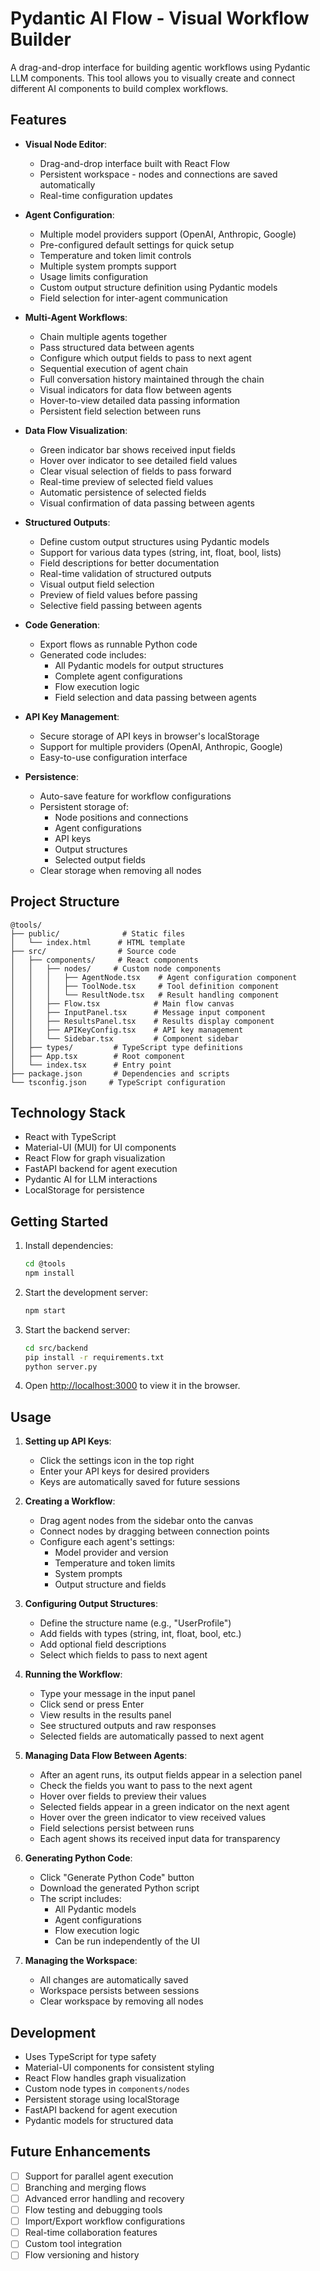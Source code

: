 # Pydantic AI Flow - Visual Workflow Builder

A drag-and-drop interface for building agentic workflows using Pydantic LLM components. This tool allows you to visually create and connect different AI components to build complex workflows.

## Features

- **Visual Node Editor**: 
  - Drag-and-drop interface built with React Flow
  - Persistent workspace - nodes and connections are saved automatically
  - Real-time configuration updates

- **Agent Configuration**:
  - Multiple model providers support (OpenAI, Anthropic, Google)
  - Pre-configured default settings for quick setup
  - Temperature and token limit controls
  - Multiple system prompts support
  - Usage limits configuration
  - Custom output structure definition using Pydantic models
  - Field selection for inter-agent communication

- **Multi-Agent Workflows**:
  - Chain multiple agents together
  - Pass structured data between agents
  - Configure which output fields to pass to next agent
  - Sequential execution of agent chain
  - Full conversation history maintained through the chain
  - Visual indicators for data flow between agents
  - Hover-to-view detailed data passing information
  - Persistent field selection between runs

- **Data Flow Visualization**:
  - Green indicator bar shows received input fields
  - Hover over indicator to see detailed field values
  - Clear visual selection of fields to pass forward
  - Real-time preview of selected field values
  - Automatic persistence of selected fields
  - Visual confirmation of data passing between agents

- **Structured Outputs**:
  - Define custom output structures using Pydantic models
  - Support for various data types (string, int, float, bool, lists)
  - Field descriptions for better documentation
  - Real-time validation of structured outputs
  - Visual output field selection
  - Preview of field values before passing
  - Selective field passing between agents

- **Code Generation**:
  - Export flows as runnable Python code
  - Generated code includes:
    - All Pydantic models for output structures
    - Complete agent configurations
    - Flow execution logic
    - Field selection and data passing between agents

- **API Key Management**:
  - Secure storage of API keys in browser's localStorage
  - Support for multiple providers (OpenAI, Anthropic, Google)
  - Easy-to-use configuration interface

- **Persistence**:
  - Auto-save feature for workflow configurations
  - Persistent storage of:
    - Node positions and connections
    - Agent configurations
    - API keys
    - Output structures
    - Selected output fields
  - Clear storage when removing all nodes

## Project Structure

```
@tools/
├── public/              # Static files
│   └── index.html      # HTML template
├── src/                # Source code
│   ├── components/     # React components
│   │   ├── nodes/     # Custom node components
│   │   │   ├── AgentNode.tsx    # Agent configuration component
│   │   │   ├── ToolNode.tsx     # Tool definition component
│   │   │   └── ResultNode.tsx   # Result handling component
│   │   ├── Flow.tsx            # Main flow canvas
│   │   ├── InputPanel.tsx      # Message input component
│   │   ├── ResultsPanel.tsx    # Results display component
│   │   ├── APIKeyConfig.tsx    # API key management
│   │   └── Sidebar.tsx         # Component sidebar
│   ├── types/         # TypeScript type definitions
│   ├── App.tsx        # Root component
│   └── index.tsx      # Entry point
├── package.json       # Dependencies and scripts
└── tsconfig.json     # TypeScript configuration
```

## Technology Stack

- React with TypeScript
- Material-UI (MUI) for UI components
- React Flow for graph visualization
- FastAPI backend for agent execution
- Pydantic AI for LLM interactions
- LocalStorage for persistence

## Getting Started

1. Install dependencies:
   ```bash
   cd @tools
   npm install
   ```

2. Start the development server:
   ```bash
   npm start
   ```

3. Start the backend server:
   ```bash
   cd src/backend
   pip install -r requirements.txt
   python server.py
   ```

4. Open [http://localhost:3000](http://localhost:3000) to view it in the browser.

## Usage

1. **Setting up API Keys**:
   - Click the settings icon in the top right
   - Enter your API keys for desired providers
   - Keys are automatically saved for future sessions

2. **Creating a Workflow**:
   - Drag agent nodes from the sidebar onto the canvas
   - Connect nodes by dragging between connection points
   - Configure each agent's settings:
     - Model provider and version
     - Temperature and token limits
     - System prompts
     - Output structure and fields

3. **Configuring Output Structures**:
   - Define the structure name (e.g., "UserProfile")
   - Add fields with types (string, int, float, bool, etc.)
   - Add optional field descriptions
   - Select which fields to pass to next agent

4. **Running the Workflow**:
   - Type your message in the input panel
   - Click send or press Enter
   - View results in the results panel
   - See structured outputs and raw responses
   - Selected fields are automatically passed to next agent

5. **Managing Data Flow Between Agents**:
   - After an agent runs, its output fields appear in a selection panel
   - Check the fields you want to pass to the next agent
   - Hover over fields to preview their values
   - Selected fields appear in a green indicator on the next agent
   - Hover over the green indicator to view received values
   - Field selections persist between runs
   - Each agent shows its received input data for transparency

6. **Generating Python Code**:
   - Click "Generate Python Code" button
   - Download the generated Python script
   - The script includes:
     - All Pydantic models
     - Agent configurations
     - Flow execution logic
     - Can be run independently of the UI

7. **Managing the Workspace**:
   - All changes are automatically saved
   - Workspace persists between sessions
   - Clear workspace by removing all nodes

## Development

- Uses TypeScript for type safety
- Material-UI components for consistent styling
- React Flow handles graph visualization
- Custom node types in `components/nodes`
- Persistent storage using localStorage
- FastAPI backend for agent execution
- Pydantic models for structured data

## Future Enhancements

- [ ] Support for parallel agent execution
- [ ] Branching and merging flows
- [ ] Advanced error handling and recovery
- [ ] Flow testing and debugging tools
- [ ] Import/Export workflow configurations
- [ ] Real-time collaboration features
- [ ] Custom tool integration
- [ ] Flow versioning and history 
